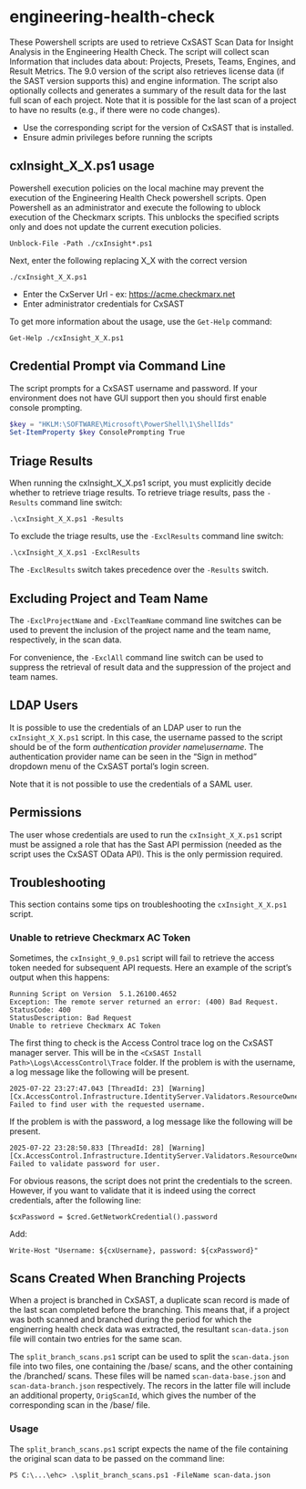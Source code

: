 # engineering-health-check

These Powershell scripts are used to retrieve  CxSAST Scan Data for Insight Analysis in the Engineering Health Check.
The script will collect scan Information that includes data about: Projects, Presets, Teams, Engines, and Result Metrics. The 9.0 version of the script also retrieves license data (if the SAST version supports this) and engine information.
The script also optionally collects and generates a summary of the result data for the last full scan of each project. Note that it is possible for the last scan of a project to have no results (e.g., if there were no code changes).

* Use the corresponding script for the version of CxSAST that is installed.
* Ensure admin privileges before running the scripts


## cxInsight_X_X.ps1 usage
Powershell execution policies on the local machine may prevent the execution of the Engineering Health Check powershell scripts. 
Open Powershell as an administrator and execute the following to ublock execution of the Checkmarx scripts. This unblocks the specified scripts only and does not update the current execution policies.
```
Unblock-File -Path ./cxInsight*.ps1
```
Next, enter the following replacing X_X with the correct version
```
./cxInsight_X_X.ps1
```
* Enter the CxServer Url - ex: https://acme.checkmarx.net
* Enter administrator credentials for CxSAST

To get more information about the usage, use the `Get-Help` command:
```
Get-Help ./cxInsight_X_X.ps1
```

## Credential Prompt via Command Line

The script prompts for a CxSAST username and password. If your environment does not have GUI support then you should first enable console prompting.

```powershell
$key = "HKLM:\SOFTWARE\Microsoft\PowerShell\1\ShellIds"
Set-ItemProperty $key ConsolePrompting True
```

## Triage Results

When running the cxInsight_X_X.ps1 script, you must explicitly decide whether to retrieve triage results. To retrieve triage results, pass the `-Results` command line switch:

```
.\cxInsight_X_X.ps1 -Results
```

To exclude the triage results, use the `-ExclResults` command line switch:

```
.\cxInsight_X_X.ps1 -ExclResults
```

The `-ExclResults` switch takes precedence over the `-Results` switch.

## Excluding Project and Team Name

The `-ExclProjectName` and `-ExclTeamName` command line switches can be used to prevent the inclusion of the project name and the team name, respectively, in the scan data.

For convenience, the `-ExclAll` command line switch can be used to suppress the retrieval of result data and the suppression of the project and team names.

## LDAP Users

It is possible to use the credentials of an LDAP user to run the `cxInsight_X_X.ps1` script. In this case, the username passed to the script should be of the form *authentication provider name\username*. The authentication provider name can be seen in the “Sign in method” dropdown menu of the CxSAST portal’s login screen.

Note that it is not possible to use the credentials of a SAML user.

## Permissions

The user whose credentials are used to run the `cxInsight_X_X.ps1` script must be assigned a role that has the Sast API permission (needed as the script uses the CxSAST OData API). This is the only permission required.

## Troubleshooting

This section contains some tips on troubleshooting the
`cxInsight_X_X.ps1` script.

### Unable to retrieve Checkmarx AC Token

Sometimes, the `cxInsight_9_0.ps1` script will fail to retrieve the
access token needed for subsequent API requests. Here an example of
the script’s output when this happens:

```
Running Script on Version  5.1.26100.4652
Exception: The remote server returned an error: (400) Bad Request.
StatusCode: 400
StatusDescription: Bad Request
Unable to retrieve Checkmarx AC Token
```

The first thing to check is the Access Control trace log on the CxSAST
manager server. This will be in the `<CxSAST Install
Path>\Logs\AccessControl\Trace` folder. If the problem is with the
username, a log message like the following will be present.

```
2025-07-22 23:27:47.043 [ThreadId: 23] [Warning] [Cx.AccessControl.Infrastructure.IdentityServer.Validators.ResourceOwnerPasswordValidator] Failed to find user with the requested username.
```

If the problem is with the password, a log message like the following
will be present.

```
2025-07-22 23:28:50.833 [ThreadId: 28] [Warning] [Cx.AccessControl.Infrastructure.IdentityServer.Validators.ResourceOwnerPasswordValidator] Failed to validate password for user.
```

For obvious reasons, the script does not print the credentials to the
screen. However, if you want to validate that it is indeed using the
correct credentials, after the following line:

```
$cxPassword = $cred.GetNetworkCredential().password
```

Add:

```
Write-Host "Username: ${cxUsername}, password: ${cxPassword}"
```

## Scans Created When Branching Projects

When a project is branched in CxSAST, a duplicate scan record is made
of the last scan completed before the branching. This means that, if a
project was both scanned and branched during the period for which the
enginerring health check data was extracted, the resultant
`scan-data.json` file will contain two entries for the same scan.

The `split_branch_scans.ps1` script can be used to split the
`scan-data.json` file into two files, one containing the /base/ scans,
and the other containing the /branched/ scans. These files will be
named `scan-data-base.json` and `scan-data-branch.json`
respectively. The recors in the latter file will include an additional
property, `OrigScanId`, which gives the number of the corresponding
scan in the /base/ file.

### Usage

The `split_branch_scans.ps1` script expects the name of the file
containing the original scan data to be passed on the command line:

```
PS C:\...\ehc> .\split_branch_scans.ps1 -FileName scan-data.json
